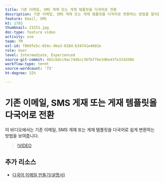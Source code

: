 ```yaml
---
title: 기존 이메일, SMS 게재 또는 게재 템플릿을 다국어로 전환
description: 기존 이메일, SMS 게재 또는 게재 템플릿을 다국어로 변환하는 방법을 알아봅니다.
feature: Email, SMS
kt: 1703
thumbnail: 23251.jpg
doc-type: feature video
activity: use
team: TM
exl-id: f069fe5c-654c-4be3-818d-b34741e4681e
role: User
level: Intermediate, Experienced
source-git-commit: 481cbdcc9ac7446cc36fbff6e3d6e43fe333d30b
workflow-type: tm+mt
source-wordcount: '73'
ht-degree: 32%

---
```


# 기존 이메일, SMS 게재 또는 게재 템플릿을 다국어로 전환

이 비디오에서는 기존 이메일, SMS 게재 또는 게재 템플릿을 다국어로 쉽게 변환하는 방법을 보여줍니다.

>[!VIDEO](https://video.tv.adobe.com/v/23251?quality=12)

## 추가 리소스

* [다국어 이메일 만들기(설명서)](https://experienceleague.adobe.com/docs/campaign-standard/using/communication-channels/email-messages/creating-a-multilingual-email.html?lang=en)
